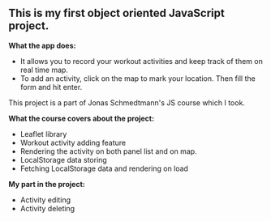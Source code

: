 ## This is my first object oriented JavaScript project.

**What the app does:**

-  It allows you to record your workout activities and keep track of them on real time map.
-  To add an activity, click on the map to mark your location. Then fill the form and hit enter.

This project is a part of Jonas Schmedtmann's JS course which I took.

**What the course covers about the project:**

- Leaflet library
- Workout activity adding feature
- Rendering the activity on both panel list and on map.
- LocalStorage data storing
- Fetching LocalStorage data and rendering on load

**My part in the project:**

- Activity editing
- Activity deleting
